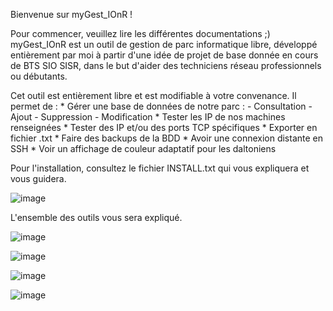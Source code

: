 Bienvenue sur myGest_IOnR !

Pour commencer, veuillez lire les différentes documentations ;)
myGest_IOnR est un outil de gestion de parc informatique libre, développé entièrement par moi à partir d'une idée de projet de base donnée en cours de BTS SIO SISR, dans le but d'aider des techniciens réseau professionnels ou débutants.


Cet outil est entièrement libre et est modifiable à votre convenance. Il permet de :
    * Gérer une base de données de notre parc :
        - Consultation
        - Ajout
        - Suppression
        - Modification
    * Tester les IP de nos machines renseignées
    * Tester des IP et/ou des ports TCP spécifiques
    * Exporter en fichier .txt
    * Faire des backups de la BDD
    * Avoir une connexion distante en SSH
    * Voir un affichage de couleur adaptatif pour les daltoniens

Pour l'installation, consultez le fichier INSTALL.txt qui vous expliquera et vous guidera.

![image](https://github.com/user-attachments/assets/82e037b2-c42c-49b0-9c8d-bf8296455ceb)


L'ensemble des outils vous sera expliqué.

![image](https://github.com/user-attachments/assets/b95c91ec-f5c3-4358-ae83-93759f670394)

![image](https://github.com/user-attachments/assets/8101daa8-d80d-4e2b-bf02-a4a8411bf246)

![image](https://github.com/user-attachments/assets/7a045f86-8cb5-4cb3-98ab-76f861422c5d)


![image](https://github.com/user-attachments/assets/7a045f86-8cb5-4cb3-98ab-76f861422c5d)
